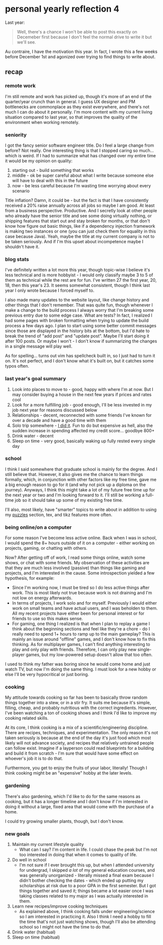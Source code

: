 # personal yearly reflection 4

Last year:

> Well, there's a chance I won't be able to post this exactly on Decemeber first
> because I don't feel the normal drive to write it but we'll see.

Au contraire, I have the motivation this year. In fact, I wrote this a few weeks
before December 1st and agonized over trying to find things to write about.

## recap

### remote work

I'm still remote and work has picked up, though it's more of an end of the
quarter/year crunch than in general. I guess UX designer and PM bottlenecks are
commonplace as they exist everywhere, and there's not much I can do about it
personally. I'm more content with my current living situation compared to last
year, so that improves the quality of the environment when working remotely.

### seniority

I got the fancy senior software engineer title. Do I feel a large change from
before? Not really. One interesting thing is that I stopped caring so much...
which is weird. If I had to summarize what has changed over my entire time it
would be my opinion on quality:

1. starting out - build something that works
2. middle - ok be super careful about what I write because someone else will
   have to deal with this in the future
3. now - be less careful because I'm wasting time worrying about every scenario

Title inflation? Damn, it could be - but the fact is that I have consistently
received a 20% raise annually across all jobs so maybe I am good. At least from
a business perspective. Productive. And I secretly look at other people who
already have the senior title and see some doing virtually nothing, or shipping
features that start out and stay broken for months, or that don't know how
figure out basic things, like if a dependency injection framework is making two
instances or one (you can just check them for equality in this case because
Java). Yeah, maybe the title at my current company is not to be taken seriously.
And if I'm this upset about incompetence maybe I shouldn't have it.

### blog stats

I've definitely written a lot more this year, though topic-wise I believe it's
less technical and is more hobbyist - I would only classify maybe 3 to 5 of them
as technical while the rest are for fun. I've written 27 the first year, 20, 18,
then this year's 23. It seems somewhat consistent, though I think last year I
only wrote because I forced myself to.

I also made many updates to the website layout, like change history and other
things that I don't remember. That was quite fun, though whenever I make a
change to the build process I always worry that I'm breaking some previous entry
due to some edge case. What are tests? In fact, I realized I had some pages with
broken formatting when trying to update the build process a few days ago. I plan
to start using some better commit messages since those are displayed in the
history bits at the bottom, but I'd hate to break the trend of "add post" and
"update post". Maybe I'll start doing it after 100 posts. Or maybe I won't - I
don't know if summarizing the changes in a single message will play well.

As for spelling... turns out vim has spellcheck built in, so I just had to turn
it on. It's not perfect, and I don't know what it's built on, but it catches
some typos often.

### last year's goal summary

1. Look into places to move to - good, happy with where I'm at now. But I may
   consider buying a house in the next few years if prices and rates cool
2. Look for a more fulfilling job - good enough, I'll be less invested in my job
   next year for reasons discussed below
3. Relationships - decent, reconnected with some friends I've known for over a
   decade and have a good time with them
4. Solo trip somewhere - [I did it](/posts/81). Fun to do but expensive as hell,
   also the sudden increase in spending affected my credit score... goodbye 800+
5. Drink water - decent
6. Sleep on time - very good, basically waking up fully rested every single day

### school

I think I said somewhere that graduate school is mainly for the degree. And I
still believe that. However, it also gives me the chance to learn things
formally, which, in conjunction with other factors like my free time, gave me a
big enough reason to go for it (and why not pick up a diploma on the journey).
Anyways, I think this might take a lot of my future free time up for the next
year or two and I'm looking forward to it. I'll still be working a full-time job
so it should take up some of my existing free time.

I'll also, most likely, have "smarter" topics to write about in addition to
using my [puzzles](/puzzles) section, tex, and tikz features more often.

### being online/on a computer

For some reason I've become less active online. Back when I was in school, I
would spend the 8+ hours outside of it on a computer - either working on
projects, gaming, or chatting with others.

Now? After getting off of work, I read some things online, watch some shows, or
chat with some friends. My observation of these activities are that they are
much less involved (passive) than things like gaming and projects, and I'm
interested in the cause. Some introspection yielded a few hypothesis, for
example:

- Since I'm working now, I must be tired so I do less active things after
    work. This is most likely not true because work is not draining and I'm not
    low on energy afterwards.
- In terms of projects, I work solo and for myself. Previously I would either
    work on small teams and have actual users, and I was beholden to them. All
    my recent projects have either been for personal interest or for friends to
    use so this makes sense.
- For gaming, one thing I realized is that when I plan to replay a game I
    think about the beginning sections and feel like they're a chore - do I
    really need to spend 1+ hours to ramp up to the main gameplay? This is
    mainly an issue around "offline" games, and I don't know how to fix this
    thinking. As for multiplayer games, I can't find anything interesting to
    play and only play with friends. Therefore, I can only play new
    single-player games, but my low-powered setup doesn't allow that too often.

I used to think my father was boring since he would come home and just watch TV,
but now I'm doing the same thing. I must look for a new hobby or else I'll be
very hypocritical or just boring.

### cooking

My attitude towards cooking so far has been to basically throw random things
together into a stew, or in a stir fry. It suits me because it's simple,
filling, cheap, and probably nutritious with the correct ingredients. However,
I've been watching a ton of cooking shows and I think I'd like to improve my
cooking related skills.

At its core, I think cooking is a mix of a scientific/engineering discipline.
There are recipes, techniques, and experimentation. The only reason it's not
taken seriously is because at the end of the day it's just food which most
likely will not advance society, and recipes that relatively untrained people
can follow exist. Imagine if a layperson could read blueprints for a building
and build it from scratch - I'm sure that would have some effect on whoever's
job it is to do that.

Furthermore, you get to enjoy the fruits of your labor, literally! Though I
think cooking might be an "expensive" hobby at the later levels.

### gardening

There's also gardening, which I'd like to do for the same reasons as cooking,
but it has a longer timeline and I don't know if I'm interested in doing it
without a large, fixed area that would come with the purchase of a home.

I could try growing smaller plants, though, but I don't know.

### new goals

1. Maintain my current lifestyle quality
    - What can I say? I'm content in life. I could chase the peak but I'm not
      too interested in doing that when it comes to quality of life.
2. Do well in school
    - I'm not sure if I ever brought this up, but when I attended university for
      undergrad, I skipped _a lot_ of my general education courses, and was
      generally unorganized - literally missed a final exam because I didn't
      bother checking the dates - which ended up putting my scholarships at risk
      due to a poor GPA in the first semester. But I got things together and
      saved it; things became a lot easier once I was taking classes related to
      my major as I was actually interested in them.
3. Learn new recipes/improve cooking techniques
    - As explained above, I think cooking falls under engineering/science so I
      am interested in practicing it. Also I think I need a hobby to fill the
      time that's not just watching shows, though I'll also be attending school
      so I might not have the time to do that.
4. Drink water (habitual)
5. Sleep on time (habitual)
